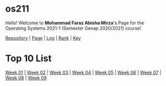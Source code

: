 # os211
Hello! Welcome to **Mohammad Faraz Abisha Mirza**'s Page for the Operating Systems 2021-1 (Semester Genap 2020/2021) course!

[Repository](https://github.com/freezetabs/os211) | [Page](https://freezetabs.github.io/os211/) | [Log](https://freezetabs.github.io/os211/TXT/mylog.txt) | [Rank](https://freezetabs.github.io/os211/TXT/myrank.txt) | [Key](https://freezetabs.github.io/os211/TXT/mypubkey.txt)

# Top 10 List
[Week 01](W01/) | [Week 02](W02/) | [Week 03](W03/) | [Week 04](W04/) | [Week 05](W05/) | [Week 06](W06/) | [Week 07](W07/) | [Week 08](W08/) | [Week 09](W09/)
